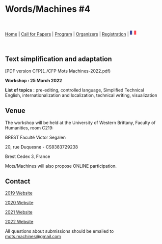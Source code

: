 # Words/Machines #4

<br>

[Home](index) | [Call for Papers](cfp) | [Program](program) | [Organizers](orga) | [Registration](registration) | [<img src="FR.png" width="20">](../fr)

<br> 

## Text simplification and adaptation

[PDF version CFP](../CFP Mots Machines-2022.pdf)

**Workshop : 25 March 2022**

**List of topics** : pre-editing, controlled language, Simplified Technical English, internationalization and localization, technical writing, visualization

## Venue
The workshop will be held at the University of Western Brittany, Faculty of Humanities, room C219:

BREST Faculté Victor Segalen

20, rue Duquesne - CS9383729238

Brest Cedex 3, France

Mots/Machines will also propose ONLINE participation.

## Contact

[2019 Website](https://motsmachines.github.io/2019)

[2020 Website](https://motsmachines.github.io/2020)

[2021 Website](https://motsmachines.github.io/2021)

[2022 Website](https://motsmachines.github.io/2022)

All questions about submissions should be emailed to [mots.machines@gmail.com](mailto:mots.machines@gmail.com)
